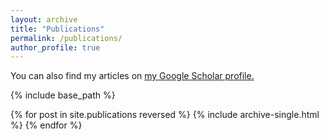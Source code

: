 ```yaml
---
layout: archive
title: "Publications"
permalink: /publications/
author_profile: true
---
```


You can also find my articles on <u><a href="https://scholar.google.de/citations?user=QEiYbDYAAAAJ&hl=en">my Google Scholar profile</a>.</u>


{% include base_path %}

{% for post in site.publications reversed %}
  {% include archive-single.html %}
{% endfor %}
